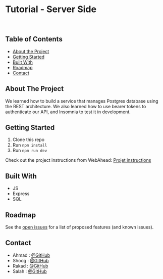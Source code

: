 # Tutorial - Server Side
<br />

<!-- TABLE OF CONTENTS -->

## Table of Contents

- [About the Project](#about-the-project)
- [Getting Started](#getting-started)
- [Built With](#built-with)
- [Roadmap](#roadmap)
- [Contact](#contact)

<!-- ABOUT THE PROJECT -->

## About The Project

We learned how to build a service that manages Postgres database using the REST architecture. We also learned how to use bearer tokens to authenticate our API, and Insomnia to test it in development.

<!-- GETTING STARTED -->
## Getting Started
1. Clone this repo
1. Run `npm install`
1. Run `npm run dev`


Check out the project instructions from WebAhead: [Projet instructions](https://github.com/WebAhead/master-reference/blob/master/coursebook/week-9/project.md)


## Built With

- JS
- Express
- SQL

<!-- ROADMAP -->

## Roadmap

See the [open issues](https://github.com/WebAhead7/tutorialback/issues) for a list of proposed features (and known issues).

<!-- CONTACT -->

## Contact

- Ahmad : [@GitHub](https://github.com/ahmad420)
- Shoog : [@GitHub](https://github.com/shoogkabiya)
- Rakad : [@GitHub](https://github.com/rakad-kh)
- Salah : [@GitHub](https://github.com/mjmajadly)
